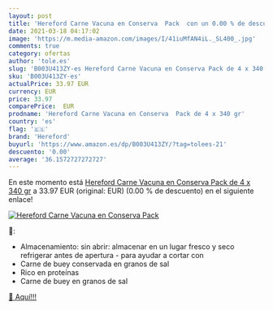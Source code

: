 ```yaml
---
layout: post
title: 'Hereford Carne Vacuna en Conserva  Pack  con un 0.00 % de descuento'
date: 2021-03-18 04:17:02
image: 'https://m.media-amazon.com/images/I/41iuMfAN4iL._SL400_.jpg'
comments: true
category: ofertas
author: 'tole.es'
slug: 'B003U413ZY-es Hereford Carne Vacuna en Conserva Pack de 4 x 340 gr'
sku: 'B003U413ZY-es'
actualPrice: 33.97 EUR
currency: EUR
price: 33.97
comparePrice:  EUR
prodname: 'Hereford Carne Vacuna en Conserva  Pack de 4 x 340 gr'
country: 'es'
flag: '🇪🇸'
brand: 'Hereford'
buyurl: 'https://www.amazon.es/dp/B003U413ZY/?tag=tolees-21'
descuento: '0.00'
average: '36.1572727272727'
---
```


En este momento está [Hereford Carne Vacuna en Conserva  Pack de 4 x 340 gr](https://www.amazon.es/dp/B003U413ZY/?tag=tolees-21) a 33.97 EUR (original:  EUR) (0.00 %  de descuento) en el siguiente enlace!

[![Hereford Carne Vacuna en Conserva  Pack ](https://m.media-amazon.com/images/I/41iuMfAN4iL._SL400_.jpg)](https://www.amazon.es/dp/B003U413ZY/?tag=tolees-21)

🔎:

- Almacenamiento: sin abrir: almacenar en un lugar fresco y seco refrigerar antes de apertura - para ayudar a cortar con
- Carne de buey conservada en granos de sal
- Rico en proteínas
- Carne de buey en granos de sal

[🛒 Aquí!!!](https://www.amazon.es/dp/B003U413ZY/?tag=tolees-21)
